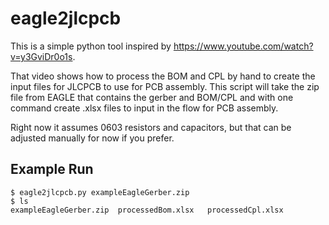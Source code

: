# eagle2jlcpcb

This is a simple python tool inspired by https://www.youtube.com/watch?v=y3GviDr0o1s. 

That video shows how to process the BOM and CPL by hand to create the input files for JLCPCB
to use for PCB assembly. This script will take the zip file from EAGLE that contains the
gerber and BOM/CPL and with one command create .xlsx files to input in the flow for PCB assembly.

Right now it assumes 0603 resistors and capacitors, but that can be adjusted manually for now if
you prefer.

## Example Run
```
$ eagle2jlcpcb.py exampleEagleGerber.zip
$ ls
exampleEagleGerber.zip	processedBom.xlsx	processedCpl.xlsx
```

